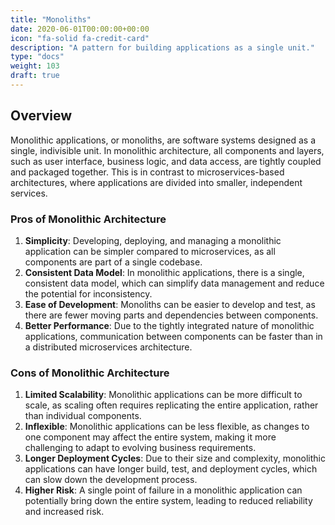 ```yaml
---
title: "Monoliths"
date: 2020-06-01T00:00:00+00:00
icon: "fa-solid fa-credit-card"
description: "A pattern for building applications as a single unit."
type: "docs"
weight: 103
draft: true
---
```


## Overview

Monolithic applications, or monoliths, are software systems designed as a single, indivisible unit. In monolithic architecture, all components and layers, such as user interface, business logic, and data access, are tightly coupled and packaged together. This is in contrast to microservices-based architectures, where applications are divided into smaller, independent services.

### Pros of Monolithic Architecture

1. **Simplicity**: Developing, deploying, and managing a monolithic application can be simpler compared to microservices, as all components are part of a single codebase.
2. **Consistent Data Model**: In monolithic applications, there is a single, consistent data model, which can simplify data management and reduce the potential for inconsistency.
3. **Ease of Development**: Monoliths can be easier to develop and test, as there are fewer moving parts and dependencies between components.
4. **Better Performance**: Due to the tightly integrated nature of monolithic applications, communication between components can be faster than in a distributed microservices architecture.

### Cons of Monolithic Architecture

1. **Limited Scalability**: Monolithic applications can be more difficult to scale, as scaling often requires replicating the entire application, rather than individual components.
2. **Inflexible**: Monolithic applications can be less flexible, as changes to one component may affect the entire system, making it more challenging to adapt to evolving business requirements.
3. **Longer Deployment Cycles**: Due to their size and complexity, monolithic applications can have longer build, test, and deployment cycles, which can slow down the development process.
4. **Higher Risk**: A single point of failure in a monolithic application can potentially bring down the entire system, leading to reduced reliability and increased risk.
